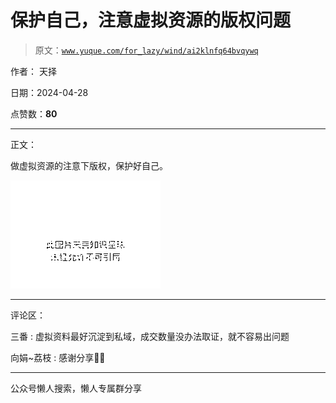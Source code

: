 # 保护自己，注意虚拟资源的版权问题

> 原文：[`www.yuque.com/for_lazy/wind/ai2klnfq64bvqywq`](https://www.yuque.com/for_lazy/wind/ai2klnfq64bvqywq)

作者： 天择

日期：2024-04-28

点赞数：**80**

* * *

正文：

做虚拟资源的注意下版权，保护好自己。

![](img/182a7c705c45732b2e65a31e136ac253.png)

* * *

评论区：

三番 : 虚拟资料最好沉淀到私域，成交数量没办法取证，就不容易出问题

向娟~荔枝 : 感谢分享👏👏

* * *

公众号懒人搜索，懒人专属群分享